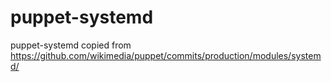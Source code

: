 # puppet-systemd
puppet-systemd copied from https://github.com/wikimedia/puppet/commits/production/modules/systemd/

